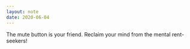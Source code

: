 ```yaml
---
layout: note
date: 2020-06-04
---
```


The mute button is your friend. Reclaim your mind from the mental rent-seekers!
